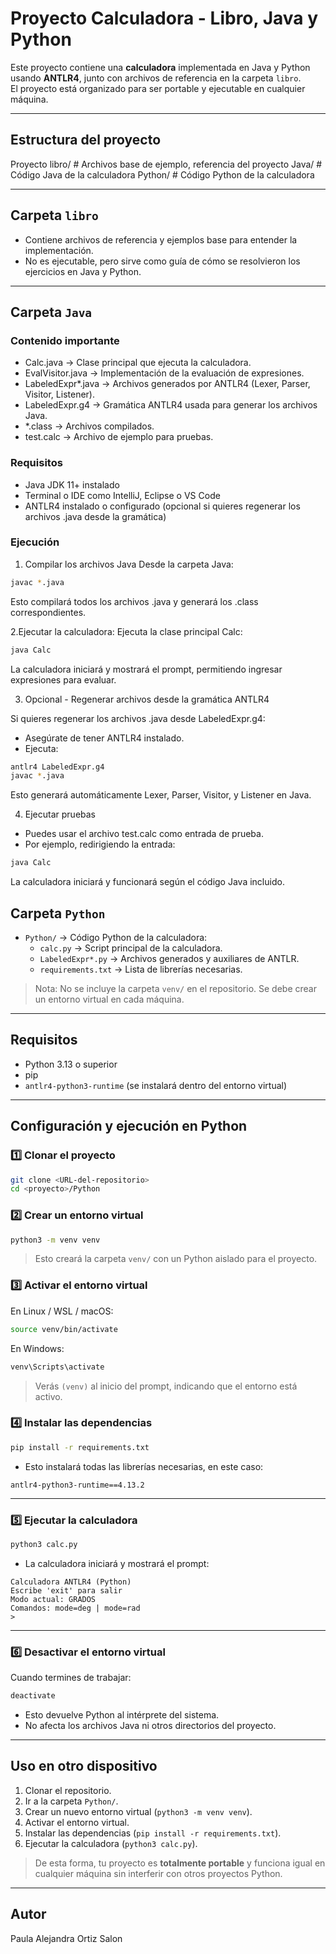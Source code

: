 # Proyecto Calculadora - Libro, Java y Python

Este proyecto contiene una **calculadora** implementada en Java y Python usando **ANTLR4**, junto con archivos de referencia en la carpeta `libro`.  
El proyecto está organizado para ser portable y ejecutable en cualquier máquina.


---
## Estructura del proyecto
Proyecto
libro/ # Archivos base de ejemplo, referencia del proyecto
Java/ # Código Java de la calculadora
Python/ # Código Python de la calculadora


---

## Carpeta `libro`

- Contiene archivos de referencia y ejemplos base para entender la implementación.  
- No es ejecutable, pero sirve como guía de cómo se resolvieron los ejercicios en Java y Python.

---

## Carpeta `Java`

### Contenido importante

- Calc.java → Clase principal que ejecuta la calculadora.
- EvalVisitor.java → Implementación de la evaluación de expresiones.
- LabeledExpr*.java → Archivos generados por ANTLR4 (Lexer, Parser, Visitor, Listener).
- LabeledExpr.g4 → Gramática ANTLR4 usada para generar los archivos Java.
- *.class → Archivos compilados.
- test.calc → Archivo de ejemplo para pruebas.

### Requisitos

- Java JDK 11+ instalado
- Terminal o IDE como IntelliJ, Eclipse o VS Code
- ANTLR4 instalado o configurado (opcional si quieres regenerar los archivos .java desde la gramática)

### Ejecución

1. Compilar los archivos Java
Desde la carpeta Java:

```bash
javac *.java
```
Esto compilará todos los archivos .java y generará los .class correspondientes.

2.Ejecutar la calculadora:
Ejecuta la clase principal Calc:
```bash
java Calc
```
La calculadora iniciará y mostrará el prompt, permitiendo ingresar expresiones para evaluar.

3. Opcional - Regenerar archivos desde la gramática ANTLR4

Si quieres regenerar los archivos .java desde LabeledExpr.g4:
- Asegúrate de tener ANTLR4 instalado.
- Ejecuta:
```bash
antlr4 LabeledExpr.g4
javac *.java
```
Esto generará automáticamente Lexer, Parser, Visitor, y Listener en Java.

4. Ejecutar pruebas

- Puedes usar el archivo test.calc como entrada de prueba.
- Por ejemplo, redirigiendo la entrada:
```bash
java Calc 
```
La calculadora iniciará y funcionará según el código Java incluido.

## Carpeta `Python`

- `Python/` → Código Python de la calculadora:
  - `calc.py` → Script principal de la calculadora.
  - `LabeledExpr*.py` → Archivos generados y auxiliares de ANTLR.
  - `requirements.txt` → Lista de librerías necesarias.

> Nota: No se incluye la carpeta `venv/` en el repositorio. Se debe crear un entorno virtual en cada máquina.

---

## Requisitos

- Python 3.13 o superior
- pip
- `antlr4-python3-runtime` (se instalará dentro del entorno virtual)

---

## Configuración y ejecución en Python

### 1️⃣ Clonar el proyecto

```bash
git clone <URL-del-repositorio>
cd <proyecto>/Python
````

### 2️⃣ Crear un entorno virtual

```bash
python3 -m venv venv
```

> Esto creará la carpeta `venv/` con un Python aislado para el proyecto.

### 3️⃣ Activar el entorno virtual

En Linux / WSL / macOS:

```bash
source venv/bin/activate
```

En Windows:

```bat
venv\Scripts\activate
```

> Verás `(venv)` al inicio del prompt, indicando que el entorno está activo.

### 4️⃣ Instalar las dependencias

```bash
pip install -r requirements.txt
```

* Esto instalará todas las librerías necesarias, en este caso:

```
antlr4-python3-runtime==4.13.2
```

---

### 5️⃣ Ejecutar la calculadora

```bash
python3 calc.py
```

* La calculadora iniciará y mostrará el prompt:

```
Calculadora ANTLR4 (Python)
Escribe 'exit' para salir
Modo actual: GRADOS
Comandos: mode=deg | mode=rad
>
```

---

### 6️⃣ Desactivar el entorno virtual

Cuando termines de trabajar:

```bash
deactivate
```

* Esto devuelve Python al intérprete del sistema.
* No afecta los archivos Java ni otros directorios del proyecto.

---

## Uso en otro dispositivo

1. Clonar el repositorio.
2. Ir a la carpeta `Python/`.
3. Crear un nuevo entorno virtual (`python3 -m venv venv`).
4. Activar el entorno virtual.
5. Instalar las dependencias (`pip install -r requirements.txt`).
6. Ejecutar la calculadora (`python3 calc.py`).

> De esta forma, tu proyecto es **totalmente portable** y funciona igual en cualquier máquina sin interferir con otros proyectos Python.

---

## Autor

Paula Alejandra Ortiz Salon

```
